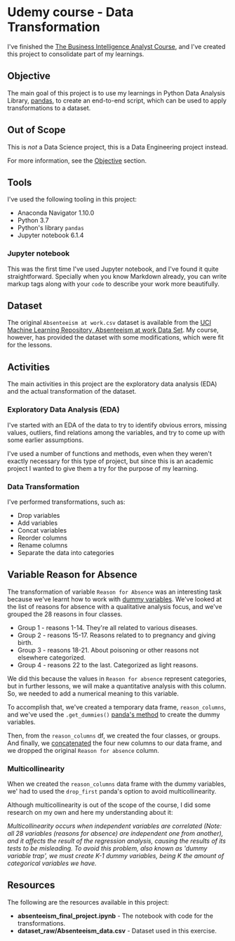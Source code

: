 # Udemy course - Data Transformation

I've finished the [The Business Intelligence Analyst Course](https://www.udemy.com/course/the-business-intelligence-analyst-course-2018/), and I've created this project to consolidate part of my learnings.

## Objective

The main goal of this project is to use my learnings in Python Data Analysis Library, [pandas](https://pandas.pydata.org/), to create an end-to-end script, which can be used to apply transformations to a dataset.

## Out of Scope

This is *not* a Data Science project, this is a Data Engineering project instead.

For more information, see the [Objective](#objective) section.

## Tools

I've used the following tooling in this project:

* Anaconda Navigator 1.10.0
* Python 3.7
* Python's library `pandas`
* Jupyter notebook 6.1.4

### Jupyter notebook

This was the first time I've used Jupyter notebook, and I've found it quite straightforward. Specially when you know Markdown already, you can write markup tags along with your `code` to describe your work more beautifully.

## Dataset

The original `Absenteeism at work.csv` dataset is available from the [UCI Machine Learning Repository, Absenteeism at work Data Set](https://archive.ics.uci.edu/ml/datasets/Absenteeism+at+work). My course, however, has provided the dataset with some modifications, which were fit for the lessons.

## Activities

The main activities in this project are the exploratory data analysis (EDA) and the actual transformation of the dataset.

### Exploratory Data Analysis (EDA)

I've started with an EDA of the data to try to identify obvious errors, missing values, outliers, find relations among the variables, and try to come up with some earlier assumptions.

I've used a number of functions and methods, even when they weren't exactly necessary for this type of project, but since this is an academic project I wanted to give them a try for the purpose of my learning.

### Data Transformation

I've performed transformations, such as:

* Drop variables
* Add variables
* Concat variables
* Reorder columns
* Rename columns
* Separate the data into categories

## Variable Reason for Absence

The transformation of variable `Reason for Absence` was an interesting task because we've learnt how to work with [dummy variables](https://www.jigsawacademy.com/blogs/data-science/dummy-variable-trap/). We've looked at the list of reasons for absence with a qualitative analysis focus, and we've grouped the 28 reasons in four classes.

* Group 1 - reasons 1-14. They're all related to various diseases.
* Group 2 - reasons 15-17. Reasons related to to pregnancy and giving birth.
* Group 3 - reasons 18-21. About poisoning or other reasons not  elsewhere categorized.
* Group 4 - reasons 22 to the last. Categorized as light reasons.

We did this because the values in `Reason for absence` represent categories, but in further lessons, we will make a quantitative analysis with this column. So, we needed to add a numerical meaning to this variable.

To accomplish that, we've created a temporary data frame, `reason_columns`, and we've used the `.get_dummies()` [panda's method](https://pandas.pydata.org/pandas-docs/version/1.0.3/reference/api/pandas.get_dummies.html) to create the dummy variables.

Then, from the `reason_columns` df, we created the four classes, or groups. And finally, we [concatenated](https://pandas.pydata.org/docs/user_guide/merging.html#concatenating-objects) the four new columns to our data frame, and we dropped the original `Reason for absence` column.

### Multicollinearity

When we created the `reason_columns` data frame with the dummy variables, we' had to used the `drop_first` panda's option to avoid multicollinearity.

Although multicollinearity is out of the scope of the course, I did some research on my own and here my understanding about it:

*Multicollinearity occurs when independent variables are correlated (Note: all 28 variables (reasons for absence) are independent one from another), and it affects the result of the regression analysis, causing the results of its tests to be misleading. To avoid this problem, also known as 'dummy variable trap', we must create K-1 dummy variables, being K the amount of categorical variables we have.*

## Resources

The following are the resources available in this project:

* **absenteeism_final_project.ipynb** - The notebook with code for the transformations.
* **dataset_raw/Absenteeism_data.csv** - Dataset used in this exercise.
